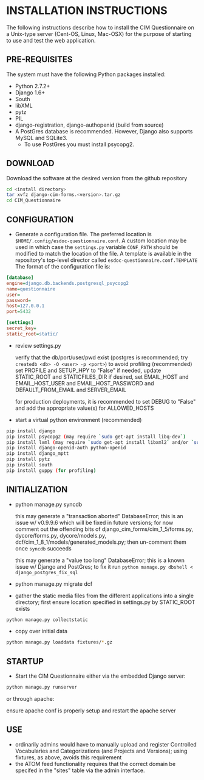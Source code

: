 # INSTALLATION INSTRUCTIONS

The following instructions describe how to install the CIM Questionnaire on a Unix-type server (Cent-OS, Linux, Mac-OSX) for the purpose of starting to use and test the web application. 

## PRE-REQUISITES

The system must have the following Python packages installed:

* Python 2.7.2+
* Django 1.6+
* South
* libXML
* pytz
* PIL
* django-registration, django-authopenid (build from source)
* A PostGres database is recommended.  However, Django also supports MySQL and SQLite3.
    * To use PostGres you must install psycopg2.

## DOWNLOAD

Download the software at the desired version from the github repository

```sh
cd <install directory>
tar xvfz django-cim-forms.<version>.tar.gz
cd CIM_Questionnaire
```

## CONFIGURATION

* Generate a configuration file. The preferred location is ``$HOME/.config/esdoc-questionnaire.conf``. A custom location may be used in which case the ``settings.py`` variable ``CONF_PATH`` should be modified to match the location of the file. A template is available in the repository's top-level director called ``esdoc-questionnaire.conf.TEMPLATE`` The format of the configuration file is:

```ini
[database]
engine=django.db.backends.postgresql_psycopg2
name=questionnaire
user=
password=
host=127.0.0.1
port=5432

[settings]
secret_key=
static_root=static/
```

* review settings.py

  verify that the db/port/user/pwd exist (postgres is recommended; try `createdb <db> -O <user> -p <port>`)
  to avoid profiling (recommended) set PROFILE and SETUP_HPY to "False"
  if needed, update STATIC_ROOT and STATICFILES_DIR
  if desired, set EMAIL_HOST and EMAIL_HOST_USER and EMAIL_HOST_PASSWORD and DEFAULT_FROM_EMAIL and SERVER_EMAIL

  for production deployments, it is recommended to set DEBUG to "False" and add the appropriate value(s) for ALLOWED_HOSTS

* start a virtual python environment (recommended)

```sh
pip install django
pip install psycopg2 (may require `sudo get-apt install libq-dev`)
pip install lxml (may require `sudo get-apt install libxml2` and/or `sudo get-apt install libxslt`)
pip install django-openid-auth python-openid
pip install django_mptt
pip install pytz
pip install south
pip install guppy (for profiling)
```

## INITIALIZATION

* python manage.py syncdb 

  this may generate a "transaction aborted" DatabaseError; this is an issue w/ v0.9.9.6 which will be fixed in future versions; for now comment out the offending bits of django_cim_forms/cim_1_5/forms.py, dycore/forms.py, dycore/models.py, dcf/cim_1_8_1/models/generated_models.py; then un-comment them once `syncdb` succeeds
  
  this may generate a "value too long" DatabaseError; this is a known issue w/ Django and PostGres; to fix it run `python manage.py dbshell < django_postgres_fix_sql`

* python manage.py migrate dcf 
* gather the static media files from the different applications into a single directory; first ensure location specified in settings.py by STATIC_ROOT exists

```sh
python manage.py collectstatic
```

* copy over initial data

```sh
python manage.py loaddata fixtures/*.gz
```

## STARTUP

* Start the CIM Questionnaire either via the embedded Django server:

```sh
python manage.py runserver
```

  or through apache:

  ensure apache conf is properly setup and restart the apache server

## USE

* ordinarily admins would have to manually upload and register Controlled Vocabularies and Categorizations (and Projects and Versions); using fixtures, as above, avoids this requirement
* the ATOM feed functionality requires that the correct domain be specifed in the "sites" table via the admin interface.
